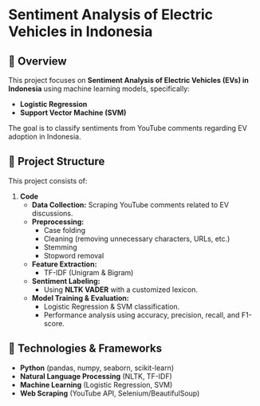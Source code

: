 # Sentiment Analysis of Electric Vehicles in Indonesia

## 📌 Overview
This project focuses on **Sentiment Analysis of Electric Vehicles (EVs) in Indonesia** using machine learning models, specifically:
- **Logistic Regression**
- **Support Vector Machine (SVM)**

The goal is to classify sentiments from YouTube comments regarding EV adoption in Indonesia.

## 📂 Project Structure
This project consists of:

1. **Code**
   - **Data Collection:** Scraping YouTube comments related to EV discussions.
   - **Preprocessing:**
     - Case folding
     - Cleaning (removing unnecessary characters, URLs, etc.)
     - Stemming
     - Stopword removal
   - **Feature Extraction:**
     - TF-IDF (Unigram & Bigram)
   - **Sentiment Labeling:**
     - Using **NLTK VADER** with a customized lexicon.
   - **Model Training & Evaluation:**
     - Logistic Regression & SVM classification.
     - Performance analysis using accuracy, precision, recall, and F1-score.

## 🚀 Technologies & Frameworks
- **Python** (pandas, numpy, seaborn, scikit-learn)
- **Natural Language Processing** (NLTK, TF-IDF)
- **Machine Learning** (Logistic Regression, SVM)
- **Web Scraping** (YouTube API, Selenium/BeautifulSoup)
